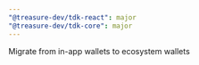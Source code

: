 ```yaml
---
"@treasure-dev/tdk-react": major
"@treasure-dev/tdk-core": major
---
```


Migrate from in-app wallets to ecosystem wallets
